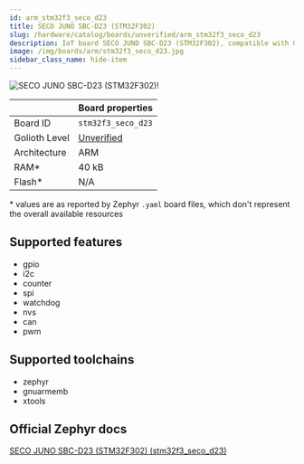 ```yaml
---
id: arm_stm32f3_seco_d23
title: SECO JUNO SBC-D23 (STM32F302)
slug: /hardware/catalog/boards/unverified/arm_stm32f3_seco_d23
description: IoT board SECO JUNO SBC-D23 (STM32F302), compatible with Golioth at unverified level.
image: /img/boards/arm/stm32f3_seco_d23.jpg
sidebar_class_name: hide-item
---
```


[//]: # (This is an auto-generated file, do not edit! Changes to it will be lost upon re-generation)

![SECO JUNO SBC-D23 (STM32F302)!](/img/boards/arm/stm32f3_seco_d23.jpg "SECO JUNO SBC-D23 (STM32F302)")

|                | Board properties     |
| -------------  | -------------------- |
| Board ID       | `stm32f3_seco_d23` |
| Golioth Level  | [Unverified](/hardware#unverified-boards) |
| Architecture   | ARM |
| RAM*           | 40 kB |
| Flash*         | N/A |

\* values are as reported by Zephyr `.yaml` board files, which don't represent the overall available resources



## Supported features

* gpio
* i2c
* counter
* spi
* watchdog
* nvs
* can
* pwm

## Supported toolchains

* zephyr
* gnuarmemb
* xtools

## Official Zephyr docs

[SECO JUNO SBC-D23 (STM32F302) (stm32f3_seco_d23)](https://docs.zephyrproject.org/latest/boards/arm/stm32f3_seco_d23/doc/index.html)

